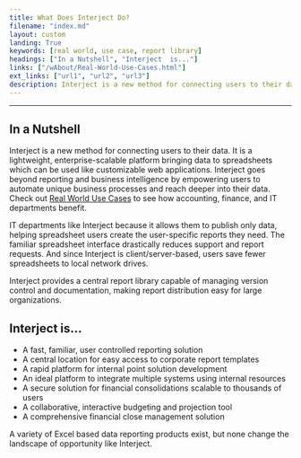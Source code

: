 ```yaml
---
title: What Does Interject Do?
filename: "index.md"
layout: custom
landing: True
keywords: [real world, use case, report library]
headings: ["In a Nutshell", "Interject  is..."]
links: ["/wAbout/Real-World-Use-Cases.html"]
ext_links: ["url1", "url2", "url3"]
description: Interject is a new method for connecting users to their data. It is a lightweight, enterprise-scalable platform bringing data to spreadsheets which can be used like customizable web applications 
---
```

* * *

##  In a Nutshell 

Interject is a new method for connecting users to their data. It is a lightweight, enterprise-scalable platform bringing data to spreadsheets which can be used like customizable web applications. Interject  goes beyond reporting and business intelligence by empowering users to automate unique business processes and reach deeper into their data. Check out [Real World Use Cases](/wAbout/Real-World-Use-Cases.html) to see how accounting, finance, and IT departments benefit. 

IT departments like Interject because it allows them to publish only data, helping spreadsheet users create the user-specific reports they need. The familiar spreadsheet interface drastically reduces support and report requests. And since  Interject  is client/server-based, users save fewer spreadsheets to local network drives. 

Interject provides a central report library capable of managing version control and documentation, making report distribution easy for large organizations. 

##  Interject  is... 

  * A fast, familiar, user controlled reporting solution 
  * A central location for easy access to corporate report templates 
  * A rapid platform for internal point solution development 
  * An ideal platform to integrate multiple systems using internal resources 
  * A secure solution for financial consolidations scalable to thousands of users 
  * A collaborative, interactive budgeting and projection tool 
  * A comprehensive financial close management solution 

A variety of Excel based data reporting products exist, but none change the landscape of opportunity like Interject. 
